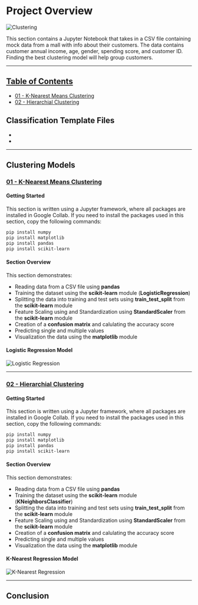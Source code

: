 # **Project Overview** ##
![Clustering](https://1.bp.blogspot.com/-fHdsJ8Q5TFU/WjqTHcKqZ-I/AAAAAAAAAic/_tVg-_c5XjcU96uWkMlzvkJ-yY3kyx2JgCLcBGAs/s1600/K-Means-Clustering-In-Machine-Learning.jpg)

This section contains a Jupyter Notebook that takes in a CSV file containing mock data from a mall with info about their customers. The data contains customer annual income, age, gender, spending score, and customer ID. Finding the best clustering model will help group customers. 

---
## [Table of Contents](#Clustering-Models)
- [01 - K-Nearest Means Clustering](#01---K-Nearest-Means-Clustering)
- [02 - Hierarchial Clustering](#02---K-Nearest-Regression)

## Classification Template Files 
-
-

---
## **Clustering Models**
### **[01 - K-Nearest Means Clustering]()**
#### **Getting Started** 
This section is written using a Jupyter framework, where all packages are installed in  Google Collab. If you need to install the packages used in this section, copy the following commands:

```powershell
pip install numpy
pip install matplotlib
pip install pandas
pip install scikit-learn
```   
#### **Section Overview**
This section demonstrates:

- Reading data from a CSV file using **pandas**
- Training the dataset using the **scikit-learn** module (**LogisticRegression**)
- Splitting the data into training and test sets using **train_test_split** from the **scikit-learn** module
- Feature Scaling using and Standardization using **StandardScaler** from the **scikit-learn** module
- Creation of a **confusion matrix** and calulating the accuracy score
- Predicting single and multiple values
- Visualization the data using the **matplotlib** module

#### **Logistic Regression Model**
![Logistic Regression]()

---
### **[02 - Hierarchial Clustering]()**


#### **Getting Started**   
This section is written using a Jupyter framework, where all packages are installed in  Google Collab. If you need to install the packages used in this section, copy the following commands:

```powershell
pip install numpy
pip install matplotlib
pip install pandas
pip install scikit-learn
```   
#### **Section Overview**
This section demonstrates:

- Reading data from a CSV file using **pandas**
- Training the dataset using the **scikit-learn** module (**KNeighborsClassifier**)
- Splitting the data into training and test sets using **train_test_split** from the **scikit-learn** module
- Feature Scaling using and Standardization using **StandardScaler** from the **scikit-learn** module
- Creation of a **confusion matrix** and calulating the accuracy score
- Predicting single and multiple values
- Visualization the data using the **matplotlib** module

#### **K-Nearest Regression Model**
![K-Nearest Regression]()

---

## Conclusion

